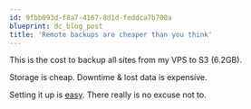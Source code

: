```yaml
---
id: 9fbb093d-f8a7-4167-8d1d-feddca7b700a
blueprint: dc_blog_post
title: 'Remote backups are cheaper than you think'
---
```

This is the cost to backup all sites from my VPS to S3 (6.2GB).

Storage is cheap. Downtime &amp; lost data is expensive.

Setting it up is <a title="backing up a WHM server on s3" href="/images/dc_blog_posts/2011/12/backing-up-a-whem-server-on-s3/">easy</a>. There really is no excuse not to.

&nbsp;